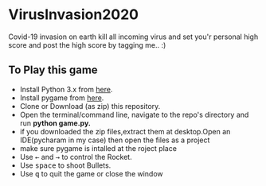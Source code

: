 # VirusInvasion2020
Covid-19 invasion on earth kill all incoming virus and set you'r personal high score and post the high score by tagging me.. :)
## To Play this game
* Install Python 3.x from [here](https://www.python.org/downloads/releases).
* Install pygame from [here](https://www.pygame.org/download.shtml).
* Clone or Download (as zip) this repository.
* Open the terminal/command line, navigate to the repo's directory and run <b>python game.py.</b>
* if you downloaded the zip files,extract them at desktop.Open an IDE(pycharam in my case) then open the files as a project
* make sure pygame is intalled at the roject place  
* Use <kbd>&larr;</kbd> and <kbd>&rarr;</kbd> to control the Rocket.
* Use <kbd>space</kbd> to shoot Bullets.
* Use <kbd>q</kbd> to quit the game or close the window
